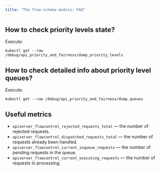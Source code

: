 ```yaml
---
title: "The flow-schema module: FAQ"
---
```


## How to check priority levels state?

Execute:

```shell
kubectl get --raw /debug/api_priority_and_fairness/dump_priority_levels
```

## How to check detailed info about priority level queues?

Execute:

```shell
kubectl get --raw /debug/api_priority_and_fairness/dump_queues
```

## Useful metrics

- `apiserver_flowcontrol_rejected_requests_total` — the number of rejected requests.
- `apiserver_flowcontrol_dispatched_requests_total` — the number of requests already been handled.
- `apiserver_flowcontrol_current_inqueue_requests` — the number of pending requests in the queue.
- `apiserver_flowcontrol_current_executing_requests` — the number of requests in processing.
